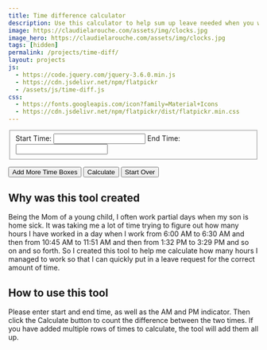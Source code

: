 ```yaml
---
title: Time difference calculator
description: Use this calculator to help sum up leave needed when you work multiple blocks during a day
image: https://claudielarouche.com/assets/img/clocks.jpg
image_hero: https://claudielarouche.com/assets/img/clocks.jpg
tags: [hidden]
permalink: /projects/time-diff/
layout: projects
js:
  - https://code.jquery.com/jquery-3.6.0.min.js
  - https://cdn.jsdelivr.net/npm/flatpickr
  - /assets/js/time-diff.js
css: 
  - https://fonts.googleapis.com/icon?family=Material+Icons
  - https://cdn.jsdelivr.net/npm/flatpickr/dist/flatpickr.min.css
---
```


<form id="timeCalcForm">
  <div id="timeInputs">
    <fieldset class="time-inputs">
      <label for="start1">Start Time:</label>
      <input type="text" id="start1" name="start1" class="timepicker start-time">
      <label for="end1">End Time:</label>
      <input type="text" id="end1" name="end1" class="timepicker end-time">
    </fieldset>
  </div>

  <button type="button" class="btn btn-success" id="addTime">Add More Time Boxes</button>
  <button type="button" class="btn btn-primary" id="calculate">Calculate</button>
  <button type="button" class="btn btn-warning" id="reset">Start Over</button>
</form>

<div id="totalTime" class="mt-4"></div>


<!--

<button type="button" class="btn btn-success" id="addTime">Add More Time Boxes</button>

<div id="timeInputs">
    <div class="time-inputs">
        <label for="start1">Start Time:</label>
        <input type="text" id="start1" name="start1" class="timepicker start-time">
        <label for="end1">End Time:</label>
        <input type="text" id="end1" name="end1" class="timepicker end-time">
    </div>
</div>

<button type="button" class="btn btn-primary" id="calculate">Calculate</button>

<button type="button" class="btn btn-warning" id="reset">Start Over</button>

<div id="totalTime"></div>
-->

## Why was this tool created

Being the Mom of a young child, I often work partial days when my son is home sick. It was taking me a lot of time trying to figure out how many hours I have worked in a day when I work from 6:00 AM to 6:30 AM and then from 10:45 AM to 11:51 AM and then from 1:32 PM to 3:29 PM and so on and so forth. So I created this tool to help me calculate how many hours I managed to work so that I can quickly put in a leave request for the correct amount of time.  

## How to use this tool

Please enter start and end time, as well as the AM and PM indicator. Then click the Calculate button to count the difference between the two times. If you have added multiple rows of times to calculate, the tool will add them all up.  

